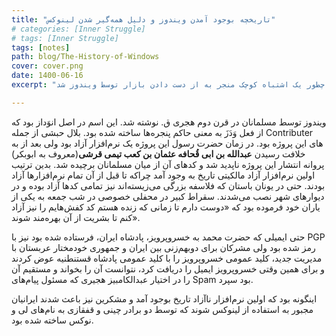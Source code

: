 ```yaml
---
title: "تاریخچه بوجود آمدن ویندوز و دلیل همه‌گیر شدن لینوکس"
# categories: [Inner Struggle]
# tags: [Inner Struggle]
tags: [notes]
path: blog/The-History-of-Windows
cover: cover.png
date: 1400-06-16
excerpt: "چطور یک اشتباه کوچک منجر به از دست دادن بازار توسط ویندوز شد..."

---
```




ویندوز توسط مسلمانان در قرن دوم هجری ق. نوشته شد. این اسم در اصل انوَداز بود که از فعل وَدَزَ به معنی حاکم پنجره‌ها ساخته شده بود. بلال حبشی از جمله Contributer های این پروژه بود. در زمان حضرت رسول این پروژه یک نرم‌افزار آزاد بود ولی بعد از به خلافت رسیدن **عبدالله بن ابی قُحافه عثمان بن کعب تیمی قرشی**(معروف به ابوبکر) پروانه انتشار این پروژه ناپدید شد و کدهای آن از میان مسلمانان برچیده شد. بدین ترتیب اولین نرم‌افزار آزاد مالکیتی تاریخ به وجود آمد چراکه تا قبل از آن تمام نرم‌افزارها آزاد بودند. حتی در یونان باستان که فلاسفه بزرگی‌ می‌زیسته‌اند نیز تمامی کدها آزاد بوده و در دیوارهای شهر نصب می‌شدند. سقراط کبیر در محفلی خصوصی در شب جمعه به یکی از یاران خود فرموده بود که «دوست دارم تا زمانی که زنده هستم کد کفش‌هایم را نیز آزاد کنم تا بشریت از آن بهره‌مند شوند».

حتی ایمیلی که حضرت محمد به خسروپرویز، پادشاه ایران، فرستاده شده بود نیز با PGP رمز شده بود ولی مشرکان برای دوبهم‌زنی بین ایران و جمهوری خودمختار عربستان با مدیریت جدید، کلید عمومی خسروپرویز را با کلید عمومی پادشاه قستنطنیه عوض کردند و برای همین وقتی خسروپرویز ایمیل را دریافت کرد، نتوانست آن را بخواند و مستقیم آن را در اختیار عبدالکامبیز هجیری که مسئول پیام‌های Spam بود سپرد.

اینگونه بود که اولین نرم‌افزار ناآزاد تاریخ بوجود آمد و مشکرین نیز باعث شدند ایرانیان مجبور به استفاده از لینوکس شوند که توسط دو برادر چینی و قفقازی به نام‌های لی و نوکس ساخته شده بود.


